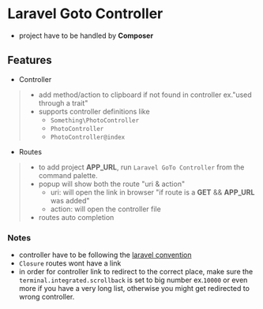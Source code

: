 # Laravel Goto Controller

- project have to be handled by **Composer**

## Features

- Controller

>- add method/action to clipboard if not found in controller ex."used through a trait"
>- supports controller definitions like
>     - `Something\PhotoController`
>     - `PhotoController`
>     - `PhotoController@index`

- Routes

>- to add project **APP_URL**, run `Laravel GoTo Controller` from the command palette.
>- popup will show both the route "uri & action"
>     - uri: will open the link in browser "if route is a **GET** && **APP_URL** was added"
>     - action: will open the controller file
>- routes auto completion

### Notes

- controller have to be following the [laravel convention](https://laravel.com/docs/master/controllers)
- `Closure` routes wont have a link
- in order for controller link to redirect to the correct place, make sure the `terminal.integrated.scrollback` is set to big number ex.`10000` or even more if you have a very long list, otherwise you might get redirected to wrong controller.
